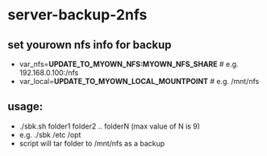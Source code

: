 # server-backup-2nfs

set yourown nfs info for backup
---
- var_nfs=**UPDATE_TO_MYOWN_NFS:MYOWN_NFS_SHARE**  # e.g. 192.168.0.100:/nfs
- var_local=**UPDATE_TO_MYOWN_LOCAL_MOUNTPOINT** # e.g. /mnt/nfs

usage:
--- 
- ./sbk.sh folder1 folder2 .. folderN (max value of N is 9)
- e.g. ./sbk /etc /opt
- script will tar folder to /mnt/nfs as a backup


